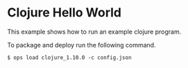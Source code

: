 # Clojure Hello World

This example shows how to run an example clojure program.

To package and deploy run the following command.

```
$ ops load clojure_1.10.0 -c config.json
```
